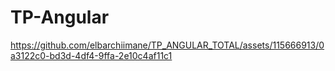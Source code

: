 # TP-Angular




https://github.com/elbarchiimane/TP_ANGULAR_TOTAL/assets/115666913/0a3122c0-bd3d-4df4-9ffa-2e10c4af11c1

